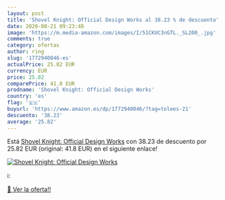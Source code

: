 ```yaml
---
layout: post
title: 'Shovel Knight: Official Design Works al 38.23 % de descuento'
date: 2020-08-21 09:23:48
image: 'https://m.media-amazon.com/images/I/51CKUC3nGTL._SL200_.jpg'
comments: true
category: ofertas
author: ring
slug: '1772940046-es'
actualPrice: 25.82 EUR
currency: EUR
price: 25.82
comparePrice: 41.8 EUR
prodname: 'Shovel Knight: Official Design Works'
country: 'es'
flag: '🇪🇸'
buyurl: 'https://www.amazon.es/dp/1772940046/?tag=tolees-21'
descuento: '38.23'
average: '25.82'
---
```


Está [Shovel Knight: Official Design Works](https://www.amazon.es/dp/1772940046/?tag=tolees-21) con 38.23 de descuento por 25.82 EUR (original: 41.8 EUR) en el siguiente enlace!

[![Shovel Knight: Official Design Works](https://m.media-amazon.com/images/I/51CKUC3nGTL._SL200_.jpg)](https://www.amazon.es/dp/1772940046/?tag=tolees-21)

ℹ️:


[🛒 Ver la oferta!!](https://www.amazon.es/dp/1772940046/?tag=tolees-21)
